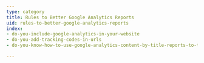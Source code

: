 ```yaml
---
type: category
title: Rules to Better Google Analytics Reports
uid: rules-to-better-google-analytics-reports
index:
- do-you-include-google-analytics-in-your-website
- do-you-add-tracking-codes-in-urls
- do-you-know-how-to-use-google-analytics-content-by-title-reports-to-track-trends

---
```




